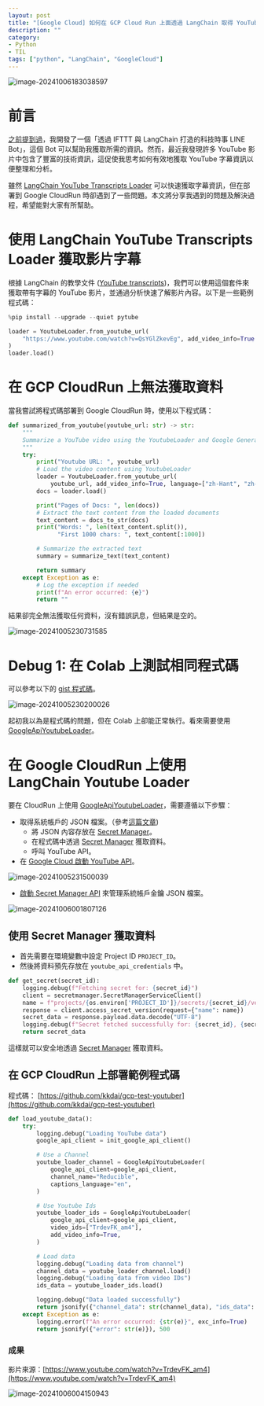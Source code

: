 ```yaml
---
layout: post
title: "[Google Cloud] 如何在 GCP Cloud Run 上面透過 LangChain 取得 YouTube 的相關資訊 "
description: ""
category: 
- Python 
- TIL
tags: ["python", "LangChain", "GoogleCloud"]
---
```


![image-20241006183038597](../images/2022/image-20241006183038597.png)

# 前言

[之前提到過](https://www.evanlin.com/personal-km-flow-1/)，我開發了一個「透過 IFTTT 與 LangChain 打造的科技時事 LINE Bot」，這個 Bot 可以幫助我獲取所需的資訊。然而，最近我發現許多 YouTube 影片中包含了豐富的技術資訊，這促使我思考如何有效地獲取 YouTube 字幕資訊以便整理和分析。

雖然 [LangChain YouTube Transcripts Loader](https://python.langchain.com/docs/integrations/document_loaders/youtube_transcript/) 可以快速獲取字幕資訊，但在部署到 Google CloudRun 時卻遇到了一些問題。本文將分享我遇到的問題及解決過程，希望能對大家有所幫助。

# 使用 LangChain YouTube Transcripts Loader 獲取影片字幕

根據 LangChain 的教學文件 ([YouTube transcripts](https://python.langchain.com/docs/integrations/document_loaders/youtube_transcript/))，我們可以使用這個套件來獲取帶有字幕的 YouTube 影片，並通過分析快速了解影片內容。以下是一些範例程式碼：

```python
%pip install --upgrade --quiet pytube
```

```python
loader = YoutubeLoader.from_youtube_url(
    "https://www.youtube.com/watch?v=QsYGlZkevEg", add_video_info=True
)
loader.load()
```

# 在 GCP CloudRun 上無法獲取資料

當我嘗試將程式碼部署到 Google CloudRun 時，使用以下程式碼：

```python
def summarized_from_youtube(youtube_url: str) -> str:
    """
    Summarize a YouTube video using the YoutubeLoader and Google Generative AI model.
    """
    try:
        print("Youtube URL: ", youtube_url)
        # Load the video content using YoutubeLoader
        loader = YoutubeLoader.from_youtube_url(
            youtube_url, add_video_info=True, language=["zh-Hant", "zh-Hans", "ja", "en"])
        docs = loader.load()

        print("Pages of Docs: ", len(docs))
        # Extract the text content from the loaded documents
        text_content = docs_to_str(docs)
        print("Words: ", len(text_content.split()),
              "First 1000 chars: ", text_content[:1000])

        # Summarize the extracted text
        summary = summarize_text(text_content)

        return summary
    except Exception as e:
        # Log the exception if needed
        print(f"An error occurred: {e}")
        return ""
```

結果卻完全無法獲取任何資料，沒有錯誤訊息，但結果是空的。

![image-20241005230731585](../images/2022/image-20241005230731585.png)

# Debug 1: 在 Colab 上測試相同程式碼

可以參考以下的 [gist 程式碼](https://gist.github.com/kkdai/4d613dcdc86bad995477be4d22a7f907)。

![image-20241005230200026](../images/2022/image-20241005230200026.png)

起初我以為是程式碼的問題，但在 Colab 上卻能正常執行。看來需要使用 [GoogleApiYoutubeLoader](https://python.langchain.com/api_reference/community/document_loaders/langchain_community.document_loaders.youtube.GoogleApiYoutubeLoader.html)。

# 在 Google CloudRun 上使用 LangChain Youtube Loader

要在 CloudRun 上使用 [GoogleApiYoutubeLoader](https://python.langchain.com/api_reference/community/document_loaders/langchain_community.document_loaders.youtube.GoogleApiYoutubeLoader.html)，需要遵循以下步驟：

- 取得系統帳戶的 JSON 檔案。（參考[這篇文章](https://www.evanlin.com/til-heroku-gcp-key/))
  - 將 JSON 內容存放在 [Secret Manager](https://cloud.google.com/security/products/secret-manager?hl=zh-TW)。
  - 在程式碼中透過 [Secret Manager](https://cloud.google.com/security/products/secret-manager?hl=zh-TW) 獲取資料。
  - 呼叫 YouTube API。
- 在 [Google Cloud 啟動 YouTube API](https://console.developers.google.com/apis/api/youtube.googleapis.com/overview?project=660825558664)。

![image-20241005231500039](../images/2022/image-20241005231500039.png)

- [啟動 Secret Manager API](https://console.cloud.google.com/apis/library/secretmanager.googleapis.com) 來管理系統帳戶金鑰 JSON 檔案。

![image-20241006001807126](../images/2022/image-20241006001807126.png)

## 使用 Secret Manager 獲取資料

- 首先需要在環境變數中設定 Project ID `PROJECT_ID`。
- 然後將資料預先存放在 `youtube_api_credentials` 中。

```python
def get_secret(secret_id):
    logging.debug(f"Fetching secret for: {secret_id}")
    client = secretmanager.SecretManagerServiceClient()
    name = f"projects/{os.environ['PROJECT_ID']}/secrets/{secret_id}/versions/latest"
    response = client.access_secret_version(request={"name": name})
    secret_data = response.payload.data.decode("UTF-8")
    logging.debug(f"Secret fetched successfully for: {secret_id}, {secret_data[:50]}")
    return secret_data
```

這樣就可以安全地透過 [Secret Manager](https://cloud.google.com/security/products/secret-manager?hl=zh-TW) 獲取資料。

## 在 GCP CloudRun 上部署範例程式碼

程式碼： [https://github.com/kkdai/gcp-test-youtuber](https://github.com/kkdai/gcp-test-youtuber)

```python
def load_youtube_data():
    try:
        logging.debug("Loading YouTube data")
        google_api_client = init_google_api_client()

        # Use a Channel
        youtube_loader_channel = GoogleApiYoutubeLoader(
            google_api_client=google_api_client,
            channel_name="Reducible",
            captions_language="en",
        )

        # Use Youtube Ids
        youtube_loader_ids = GoogleApiYoutubeLoader(
            google_api_client=google_api_client,
            video_ids=["TrdevFK_am4"],
            add_video_info=True,
        )

        # Load data
        logging.debug("Loading data from channel")
        channel_data = youtube_loader_channel.load()
        logging.debug("Loading data from video IDs")
        ids_data = youtube_loader_ids.load()

        logging.debug("Data loaded successfully")
        return jsonify({"channel_data": str(channel_data), "ids_data": str(ids_data)})
    except Exception as e:
        logging.error(f"An error occurred: {str(e)}", exc_info=True)
        return jsonify({"error": str(e)}), 500
```

### 成果

影片來源：[https://www.youtube.com/watch?v=TrdevFK_am4](https://www.youtube.com/watch?v=TrdevFK_am4)

![image-20241006004150943](../images/2022/image-20241006004150943.png)
